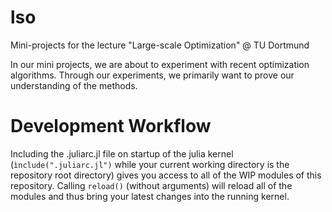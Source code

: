 # lso
Mini-projects for the lecture "Large-scale Optimization" @ TU Dortmund

In our mini projects, we are about to experiment with recent optimization algorithms.
Through our experiments, we primarily want to prove our understanding of the methods.

# Development Workflow
Including the .juliarc.jl file on startup of the julia kernel (`ìnclude(".juliarc.jl")`
while your current working directory is the repository root directory) gives you access
to all of the WIP modules of this repository. Calling `reload()` (without arguments)
will reload all of the modules and thus bring your latest changes into the running
kernel.
